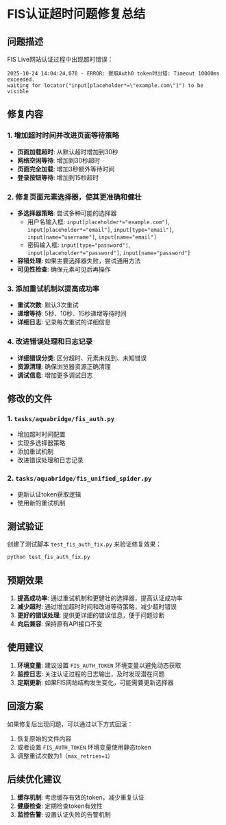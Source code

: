 # FIS认证超时问题修复总结

## 问题描述
FIS Live网站认证过程中出现超时错误：
```
2025-10-24 14:04:24,078 - ERROR: 提取Auth0 token时出错: Timeout 10000ms exceeded.
waiting for locator("input[placeholder*=\"example.com\"]") to be visible
```

## 修复内容

### 1. 增加超时时间并改进页面等待策略
- **页面加载超时**: 从默认超时增加到30秒
- **网络空闲等待**: 增加到30秒超时
- **页面完全加载**: 增加3秒额外等待时间
- **登录按钮等待**: 增加到15秒超时

### 2. 修复页面元素选择器，使其更准确和健壮
- **多选择器策略**: 尝试多种可能的选择器
  - 用户名输入框: `input[placeholder*="example.com"]`, `input[placeholder*="email"]`, `input[type="email"]`, `input[name="username"]`, `input[name="email"]`
  - 密码输入框: `input[type="password"]`, `input[placeholder*="password"]`, `input[name="password"]`
- **容错处理**: 如果主要选择器失败，尝试通用方法
- **可见性检查**: 确保元素可见后再操作

### 3. 添加重试机制以提高成功率
- **重试次数**: 默认3次重试
- **递增等待**: 5秒、10秒、15秒递增等待时间
- **详细日志**: 记录每次重试的详细信息

### 4. 改进错误处理和日志记录
- **详细错误分类**: 区分超时、元素未找到、未知错误
- **资源清理**: 确保浏览器资源正确清理
- **调试信息**: 增加更多调试日志

## 修改的文件

### 1. `tasks/aquabridge/fis_auth.py`
- 增加超时时间配置
- 实现多选择器策略
- 添加重试机制
- 改进错误处理和日志记录

### 2. `tasks/aquabridge/fis_unified_spider.py`
- 更新认证token获取逻辑
- 使用新的重试机制

## 测试验证

创建了测试脚本 `test_fis_auth_fix.py` 来验证修复效果：

```bash
python test_fis_auth_fix.py
```

## 预期效果

1. **提高成功率**: 通过重试机制和更健壮的选择器，提高认证成功率
2. **减少超时**: 通过增加超时时间和改进等待策略，减少超时错误
3. **更好的错误处理**: 提供更详细的错误信息，便于问题诊断
4. **向后兼容**: 保持原有API接口不变

## 使用建议

1. **环境变量**: 建议设置 `FIS_AUTH_TOKEN` 环境变量以避免动态获取
2. **监控日志**: 关注认证过程的日志输出，及时发现潜在问题
3. **定期更新**: 如果FIS网站结构发生变化，可能需要更新选择器

## 回滚方案

如果修复后出现问题，可以通过以下方式回滚：

1. 恢复原始的文件内容
2. 或者设置 `FIS_AUTH_TOKEN` 环境变量使用静态token
3. 调整重试次数为1（`max_retries=1`）

## 后续优化建议

1. **缓存机制**: 考虑缓存有效的token，减少重复认证
2. **健康检查**: 定期检查token有效性
3. **监控告警**: 设置认证失败的告警机制
